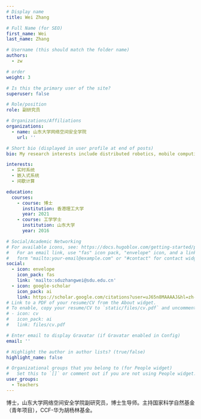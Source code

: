 ```yaml
---
# Display name
title: Wei Zhang

# Full Name (for SEO)
first_name: Wei
last_name: Zhang

# Username (this should match the folder name)
authors:
  - zw

# order
weight: 3

# Is this the primary user of the site?
superuser: false

# Role/position
role: 副研究员

# Organizations/Affiliations
organizations:
  - name: 山东大学网络空间安全学院
    url: ''

# Short bio (displayed in user profile at end of posts)
bio: My research interests include distributed robotics, mobile computing and programmable matter.

interests:
  - 实时系统
  - 嵌入式系统
  - 间歇计算

education:
  courses:
    - course: 博士
      institution: 香港理工大学
      year: 2021
    - course: 工学学士
      institution: 山东大学
      year: 2016

# Social/Academic Networking
# For available icons, see: https://docs.hugoblox.com/getting-started/page-builder/#icons
#   For an email link, use "fas" icon pack, "envelope" icon, and a link in the
#   form "mailto:your-email@example.com" or "#contact" for contact widget.
social:
  - icon: envelope
    icon_pack: fas
    link: 'mailto:sduzhangwei@sdu.edu.cn'
  - icon: google-scholar
    icon_pack: ai
    link: https://scholar.google.com/citations?user=uJ65n8MAAAAJ&hl=zh-CN&oi=sra
# Link to a PDF of your resume/CV from the About widget.
# To enable, copy your resume/CV to `static/files/cv.pdf` and uncomment the lines below.
# - icon: cv
#   icon_pack: ai
#   link: files/cv.pdf

# Enter email to display Gravatar (if Gravatar enabled in Config)
email: ''

# Highlight the author in author lists? (true/false)
highlight_name: false

# Organizational groups that you belong to (for People widget)
#   Set this to `[]` or comment out if you are not using People widget.
user_groups:
  - Teachers
---
```


博士，山东大学网络空间安全学院副研究员，博士生导师。主持国家科学自然基金（青年项目），CCF-华为胡杨林基金。
